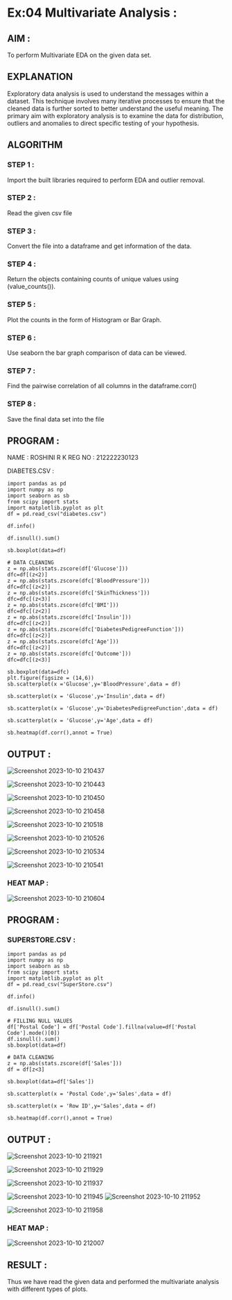 # Ex:04 Multivariate Analysis :
## AIM :
To perform Multivariate EDA on the given data set.
## EXPLANATION
Exploratory data analysis is used to understand the messages within a dataset.
This technique involves many iterative processes to ensure that the cleaned data is further sorted to better understand the useful meaning. The primary aim with exploratory analysis is to examine the data for distribution, outliers and anomalies to direct specific testing of your hypothesis.

## ALGORITHM
### STEP 1 :

Import the built libraries required to perform EDA and outlier removal.
### STEP 2 :

Read the given csv file
### STEP 3 :

Convert the file into a dataframe and get information of the data.
### STEP 4 :

Return the objects containing counts of unique values using (value_counts()).
### STEP 5 :

Plot the counts in the form of Histogram or Bar Graph.
### STEP 6 :

Use seaborn the bar graph comparison of data can be viewed.
### STEP 7 :

Find the pairwise correlation of all columns in the dataframe.corr()
### STEP 8 :
Save the final data set into the file

## PROGRAM :
NAME : ROSHINI R K
REG NO : 212222230123

 DIABETES.CSV :
```
import pandas as pd
import numpy as np
import seaborn as sb
from scipy import stats
import matplotlib.pyplot as plt
df = pd.read_csv("diabetes.csv")

df.info()

df.isnull().sum()

sb.boxplot(data=df)

# DATA CLEANING
z = np.abs(stats.zscore(df['Glucose']))
dfc=df[(z<2)]
z = np.abs(stats.zscore(dfc['BloodPressure']))
dfc=dfc[(z<2)]
z = np.abs(stats.zscore(dfc['SkinThickness']))
dfc=dfc[(z<3)]
z = np.abs(stats.zscore(dfc['BMI']))
dfc=dfc[(z<2)]
z = np.abs(stats.zscore(dfc['Insulin']))
dfc=dfc[(z<2)]
z = np.abs(stats.zscore(dfc['DiabetesPedigreeFunction']))
dfc=dfc[(z<2)]
z = np.abs(stats.zscore(dfc['Age']))
dfc=dfc[(z<2)]
z = np.abs(stats.zscore(dfc['Outcome']))
dfc=dfc[(z<3)]

sb.boxplot(data=dfc)
plt.figure(figsize = (14,6))
sb.scatterplot(x ='Glucose',y='BloodPressure',data = df)

sb.scatterplot(x = 'Glucose',y='Insulin',data = df)

sb.scatterplot(x = 'Glucose',y='DiabetesPedigreeFunction',data = df)

sb.scatterplot(x = 'Glucose',y='Age',data = df)

sb.heatmap(df.corr(),annot = True)

```

## OUTPUT :



![Screenshot 2023-10-10 210437](https://github.com/Mamthaiyappaprabu/ODD2023-Datascience-Ex-04/assets/119393563/31d6ea42-4563-41c3-8285-4d6512c9a892)

![Screenshot 2023-10-10 210443](https://github.com/Mamthaiyappaprabu/ODD2023-Datascience-Ex-04/assets/119393563/eca19166-df57-4f65-9da5-159b4897257d)

![Screenshot 2023-10-10 210450](https://github.com/Mamthaiyappaprabu/ODD2023-Datascience-Ex-04/assets/119393563/08e2349d-a92d-4b2d-93ec-3e947288d458)


![Screenshot 2023-10-10 210458](https://github.com/Mamthaiyappaprabu/ODD2023-Datascience-Ex-04/assets/119393563/20e9a9f8-96af-493d-9bda-9b6530547778)


![Screenshot 2023-10-10 210518](https://github.com/Mamthaiyappaprabu/ODD2023-Datascience-Ex-04/assets/119393563/36280f3a-493d-426d-85d5-b50b20c3ed85)

![Screenshot 2023-10-10 210526](https://github.com/Mamthaiyappaprabu/ODD2023-Datascience-Ex-04/assets/119393563/a6c0fdf6-f075-4cdf-a545-e6005663a148)

![Screenshot 2023-10-10 210534](https://github.com/Mamthaiyappaprabu/ODD2023-Datascience-Ex-04/assets/119393563/5a23962a-9e53-4638-abbd-ba74638ce1e5)

![Screenshot 2023-10-10 210541](https://github.com/Mamthaiyappaprabu/ODD2023-Datascience-Ex-04/assets/119393563/c1729fc5-9455-42d2-bead-42e1850c40c2)

### HEAT MAP :

![Screenshot 2023-10-10 210604](https://github.com/Mamthaiyappaprabu/ODD2023-Datascience-Ex-04/assets/119393563/86faf5b8-2443-4d91-9767-542dd3b39b98)

## PROGRAM :
### SUPERSTORE.CSV :
```
import pandas as pd
import numpy as np
import seaborn as sb
from scipy import stats
import matplotlib.pyplot as plt
df = pd.read_csv("SuperStore.csv")

df.info()

df.isnull().sum()

# FILLING NULL VALUES
df['Postal Code'] = df['Postal Code'].fillna(value=df['Postal Code'].mode()[0])
df.isnull().sum()
sb.boxplot(data=df)

# DATA CLEANING
z = np.abs(stats.zscore(df['Sales']))
df = df[z<3]

sb.boxplot(data=df['Sales'])

sb.scatterplot(x = 'Postal Code',y='Sales',data = df)

sb.scatterplot(x = 'Row ID',y='Sales',data = df)

sb.heatmap(df.corr(),annot = True)

```
## OUTPUT :

![Screenshot 2023-10-10 211921](https://github.com/Mamthaiyappaprabu/ODD2023-Datascience-Ex-04/assets/119393563/06d13106-6854-42ff-b9f1-9723d1a7e77b)

![Screenshot 2023-10-10 211929](https://github.com/Mamthaiyappaprabu/ODD2023-Datascience-Ex-04/assets/119393563/8d5602b2-9512-4c94-9d26-8b290c3be418)

![Screenshot 2023-10-10 211937](https://github.com/Mamthaiyappaprabu/ODD2023-Datascience-Ex-04/assets/119393563/b86e71fc-9a7f-4622-8731-f165cf117e89)

![Screenshot 2023-10-10 211945](https://github.com/Mamthaiyappaprabu/ODD2023-Datascience-Ex-04/assets/119393563/9862e9e2-1883-44ce-aaee-6175612a058d)
![Screenshot 2023-10-10 211952](https://github.com/Mamthaiyappaprabu/ODD2023-Datascience-Ex-04/assets/119393563/57d96036-228b-43da-ae49-29f7802c4928)

![Screenshot 2023-10-10 211958](https://github.com/Mamthaiyappaprabu/ODD2023-Datascience-Ex-04/assets/119393563/28ce8eb3-de4a-4b99-8055-f47269422458)
### HEAT MAP :

![Screenshot 2023-10-10 212007](https://github.com/Mamthaiyappaprabu/ODD2023-Datascience-Ex-04/assets/119393563/2aaffd9d-bfcf-46c2-84d4-448a73e1609d)

## RESULT :
Thus we have read the given data and performed the multivariate analysis with different types of plots.
